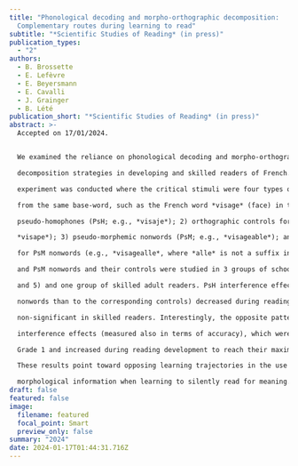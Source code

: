 ```yaml
---
title: "Phonological decoding and morpho-orthographic decomposition:
  Complementary routes during learning to read"
subtitle: "*Scientific Studies of Reading* (in press)"
publication_types:
  - "2"
authors:
  - B. Brossette
  - E. Lefèvre
  - E. Beyersmann
  - E. Cavalli
  - J. Grainger
  - B. Lété
publication_short: "*Scientific Studies of Reading* (in press)"
abstract: >-
  Accepted on 17/01/2024.


  We examined the reliance on phonological decoding and morpho-orthographic

  decomposition strategies in developing and skilled readers of French. A lexical decision

  experiment was conducted where the critical stimuli were four types of nonword all derived

  from the same base-word, such as the French word *visage* (face) in the following examples: 1)

  pseudo-homophones (PsH; e.g., *visaje*); 2) orthographic controls for PsH nonwords (e.g.,

  *visape*); 3) pseudo-morphemic nonwords (PsM; e.g., *visageable*); and 4) orthographic controls

  for PsM nonwords (e.g., *visagealle*, where *alle* is not a suffix in French). Responses to PsH

  and PsM nonwords and their controls were studied in 3 groups of school children (grades 1, 2,

  and 5) and one group of skilled adult readers. PsH interference effects (i.e., more errors to PsH

  nonwords than to the corresponding controls) decreased during reading acquisition to become

  non-significant in skilled readers. Interestingly, the opposite pattern was seen in PsM

  interference effects (measured also in terms of accuracy), which were already significant in

  Grade 1 and increased during reading development to reach their maximum in skilled readers.

  These results point toward opposing learning trajectories in the use of phonological and

  morphological information when learning to silently read for meaning.
draft: false
featured: false
image:
  filename: featured
  focal_point: Smart
  preview_only: false
summary: "2024"
date: 2024-01-17T01:44:31.716Z
---
```

